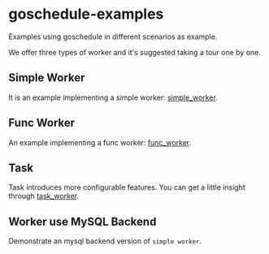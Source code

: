 # goschedule-examples

Examples using goschedule in different scenarios as example.

We offer three types of worker and it's suggested taking a tour one by one.

## Simple Worker

It is an example implementing a simple worker: [simple_worker](simple_worker).

## Func Worker

An example implementing a func worker: [func_worker](func_worker).

## Task

Task introduces more configurable features. You can get a little insight through [task_worker](task_worker).

## Worker use MySQL Backend

Demonstrate an mysql backend version of `simple worker`.

